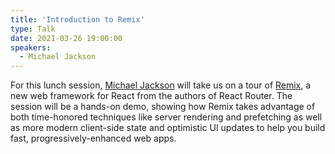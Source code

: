 ```yaml
---
title: 'Introduction to Remix'
type: Talk
date: 2021-03-26 19:00:00
speakers:
  - Michael Jackson
---
```


For this lunch session, [Michael Jackson](https://twitter.com/mjackson) will take us on a tour of [Remix](https://remix.run), a new web framework for React from the authors of React Router. The session will be a hands-on demo, showing how Remix takes advantage of both time-honored techniques like server rendering and prefetching as well as more modern client-side state and optimistic UI updates to help you build fast, progressively-enhanced web apps.
